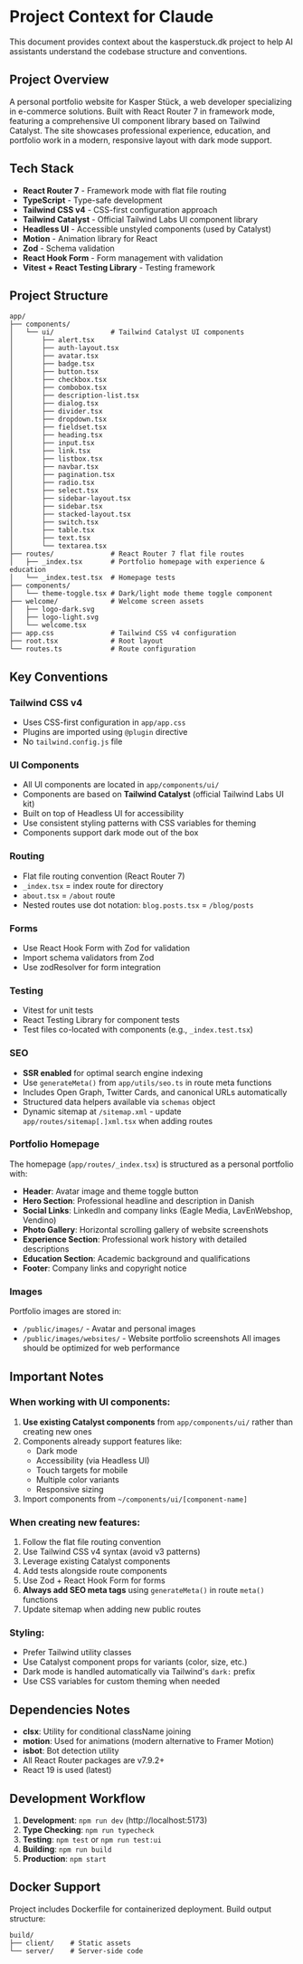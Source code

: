 # Project Context for Claude

This document provides context about the kasperstuck.dk project to help AI assistants understand the codebase structure and conventions.

## Project Overview

A personal portfolio website for Kasper Stück, a web developer specializing in e-commerce solutions. Built with React Router 7 in framework mode, featuring a comprehensive UI component library based on Tailwind Catalyst. The site showcases professional experience, education, and portfolio work in a modern, responsive layout with dark mode support.

## Tech Stack

- **React Router 7** - Framework mode with flat file routing
- **TypeScript** - Type-safe development
- **Tailwind CSS v4** - CSS-first configuration approach
- **Tailwind Catalyst** - Official Tailwind Labs UI component library
- **Headless UI** - Accessible unstyled components (used by Catalyst)
- **Motion** - Animation library for React
- **Zod** - Schema validation
- **React Hook Form** - Form management with validation
- **Vitest + React Testing Library** - Testing framework

## Project Structure

```
app/
├── components/
│   └── ui/              # Tailwind Catalyst UI components
│       ├── alert.tsx
│       ├── auth-layout.tsx
│       ├── avatar.tsx
│       ├── badge.tsx
│       ├── button.tsx
│       ├── checkbox.tsx
│       ├── combobox.tsx
│       ├── description-list.tsx
│       ├── dialog.tsx
│       ├── divider.tsx
│       ├── dropdown.tsx
│       ├── fieldset.tsx
│       ├── heading.tsx
│       ├── input.tsx
│       ├── link.tsx
│       ├── listbox.tsx
│       ├── navbar.tsx
│       ├── pagination.tsx
│       ├── radio.tsx
│       ├── select.tsx
│       ├── sidebar-layout.tsx
│       ├── sidebar.tsx
│       ├── stacked-layout.tsx
│       ├── switch.tsx
│       ├── table.tsx
│       ├── text.tsx
│       └── textarea.tsx
├── routes/              # React Router 7 flat file routes
│   ├── _index.tsx       # Portfolio homepage with experience & education
│   └── _index.test.tsx  # Homepage tests
├── components/
│   └── theme-toggle.tsx # Dark/light mode theme toggle component
├── welcome/             # Welcome screen assets
│   ├── logo-dark.svg
│   ├── logo-light.svg
│   └── welcome.tsx
├── app.css              # Tailwind CSS v4 configuration
├── root.tsx             # Root layout
└── routes.ts            # Route configuration
```

## Key Conventions

### Tailwind CSS v4
- Uses CSS-first configuration in `app/app.css`
- Plugins are imported using `@plugin` directive
- No `tailwind.config.js` file

### UI Components
- All UI components are located in `app/components/ui/`
- Components are based on **Tailwind Catalyst** (official Tailwind Labs UI kit)
- Built on top of Headless UI for accessibility
- Use consistent styling patterns with CSS variables for theming
- Components support dark mode out of the box

### Routing
- Flat file routing convention (React Router 7)
- `_index.tsx` = index route for directory
- `about.tsx` = `/about` route
- Nested routes use dot notation: `blog.posts.tsx` = `/blog/posts`

### Forms
- Use React Hook Form with Zod for validation
- Import schema validators from Zod
- Use zodResolver for form integration

### Testing
- Vitest for unit tests
- React Testing Library for component tests
- Test files co-located with components (e.g., `_index.test.tsx`)

### SEO
- **SSR enabled** for optimal search engine indexing
- Use `generateMeta()` from `app/utils/seo.ts` in route meta functions
- Includes Open Graph, Twitter Cards, and canonical URLs automatically
- Structured data helpers available via `schemas` object
- Dynamic sitemap at `/sitemap.xml` - update `app/routes/sitemap[.]xml.tsx` when adding routes

### Portfolio Homepage
The homepage (`app/routes/_index.tsx`) is structured as a personal portfolio with:
- **Header**: Avatar image and theme toggle button
- **Hero Section**: Professional headline and description in Danish
- **Social Links**: LinkedIn and company links (Eagle Media, LavEnWebshop, Vendino)
- **Photo Gallery**: Horizontal scrolling gallery of website screenshots
- **Experience Section**: Professional work history with detailed descriptions
- **Education Section**: Academic background and qualifications
- **Footer**: Company links and copyright notice

### Images
Portfolio images are stored in:
- `/public/images/` - Avatar and personal images
- `/public/images/websites/` - Website portfolio screenshots
All images should be optimized for web performance

## Important Notes

### When working with UI components:
1. **Use existing Catalyst components** from `app/components/ui/` rather than creating new ones
2. Components already support features like:
   - Dark mode
   - Accessibility (via Headless UI)
   - Touch targets for mobile
   - Multiple color variants
   - Responsive sizing
3. Import components from `~/components/ui/[component-name]`

### When creating new features:
1. Follow the flat file routing convention
2. Use Tailwind CSS v4 syntax (avoid v3 patterns)
3. Leverage existing Catalyst components
4. Add tests alongside route components
5. Use Zod + React Hook Form for forms
6. **Always add SEO meta tags** using `generateMeta()` in route `meta()` functions
7. Update sitemap when adding new public routes

### Styling:
- Prefer Tailwind utility classes
- Use Catalyst component props for variants (color, size, etc.)
- Dark mode is handled automatically via Tailwind's `dark:` prefix
- Use CSS variables for custom theming when needed

## Dependencies Notes

- **clsx**: Utility for conditional className joining
- **motion**: Used for animations (modern alternative to Framer Motion)
- **isbot**: Bot detection utility
- All React Router packages are v7.9.2+
- React 19 is used (latest)

## Development Workflow

1. **Development**: `npm run dev` (http://localhost:5173)
2. **Type Checking**: `npm run typecheck`
3. **Testing**: `npm test` or `npm run test:ui`
4. **Building**: `npm run build`
5. **Production**: `npm start`

## Docker Support

Project includes Dockerfile for containerized deployment. Build output structure:
```
build/
├── client/    # Static assets
└── server/    # Server-side code
```
